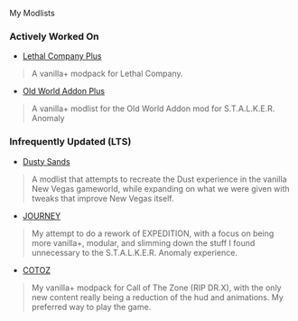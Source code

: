 
My Modlists

### Actively Worked On
- [Lethal Company Plus](./lethal-company-plus)
> A vanilla+ modpack for Lethal Company.
- [Old World Addon Plus](./old-world-addon-plus)
> A vanilla+ modlist for the Old World Addon mod for S.T.A.L.K.E.R. Anomaly

### Infrequently Updated (LTS)
- [Dusty Sands](https://github.com/Biblioklept/dusty-sands)
> A modlist that attempts to recreate the Dust experience in the vanilla New Vegas gameworld, while expanding on what we were given with tweaks that improve New Vegas itself.
- [JOURNEY](./journey/)
> My attempt to do a rework of EXPEDITION, with a focus on being more vanilla+, modular, and slimming down the stuff I found unnecessary to the S.T.A.L.K.E.R. Anomaly experience.
- [COTOZ](./cotoz/)
> My vanilla+ modpack for Call of The Zone (RIP DR.X), with the only new content really being a reduction of the hud and animations. My preferred way to play the game.